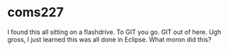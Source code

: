 ﻿# coms227
I found this all sitting on a flashdrive. To GIT you go. GIT out of here.
Ugh gross, I just learned this was all done in Eclipse. What moron did this?
